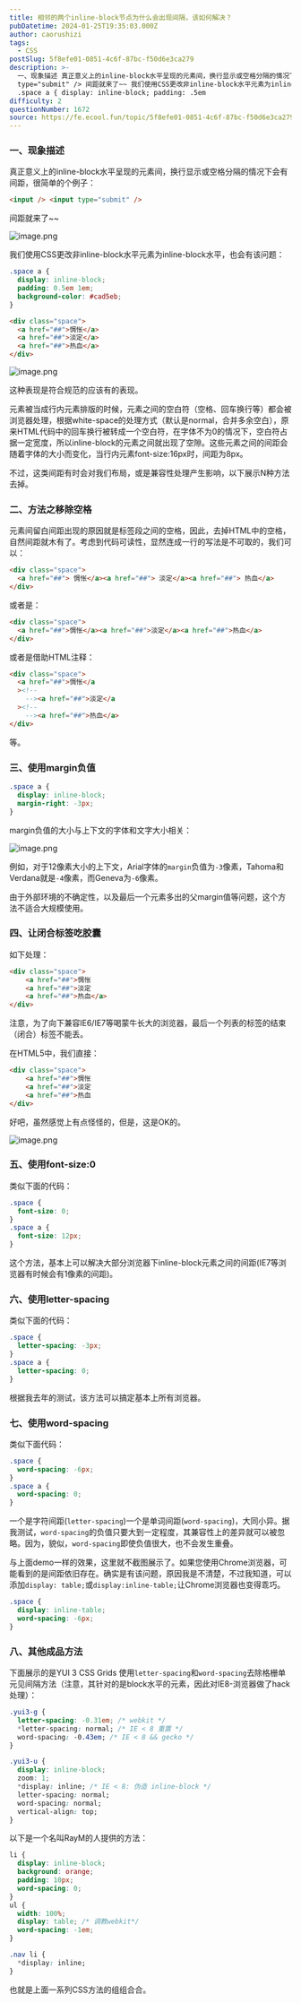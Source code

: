 ```yaml
---
title: 相邻的两个inline-block节点为什么会出现间隔，该如何解决？
pubDatetime: 2024-01-25T19:35:03.000Z
author: caorushizi
tags:
  - CSS
postSlug: 5f8efe01-0851-4c6f-87bc-f50d6e3ca279
description: >-
  一、现象描述 真正意义上的inline-block水平呈现的元素间，换行显示或空格分隔的情况下会有间距，很简单的个例子： <input /> <input
  type="submit" /> 间距就来了~~ 我们使用CSS更改非inline-block水平元素为inline-block水平，也会有该问题：
  .space a { display: inline-block; padding: .5em
difficulty: 2
questionNumber: 1672
source: https://fe.ecool.fun/topic/5f8efe01-0851-4c6f-87bc-f50d6e3ca279
---
```


### 一、现象描述

真正意义上的inline-block水平呈现的元素间，换行显示或空格分隔的情况下会有间距，很简单的个例子：

```html
<input /> <input type="submit" />
```

间距就来了~~

![image.png](https://static.ecool.fun//article/b1a50051-8bf5-4e14-9460-cbe4ff2ee78d.png)

我们使用CSS更改非inline-block水平元素为inline-block水平，也会有该问题：

```css
.space a {
  display: inline-block;
  padding: 0.5em 1em;
  background-color: #cad5eb;
}
```

```html
<div class="space">
  <a href="##">惆怅</a>
  <a href="##">淡定</a>
  <a href="##">热血</a>
</div>
```

![image.png](https://static.ecool.fun//article/5f3fa381-ccb2-43c3-b5ba-58c5ad161abe.png)

这种表现是符合规范的应该有的表现。

元素被当成行内元素排版的时候，元素之间的空白符（空格、回车换行等）都会被浏览器处理，根据white-space的处理方式（默认是normal，合并多余空白），原来HTML代码中的回车换行被转成一个空白符，在字体不为0的情况下，空白符占据一定宽度，所以inline-block的元素之间就出现了空隙。这些元素之间的间距会随着字体的大小而变化，当行内元素font-size:16px时，间距为8px。

不过，这类间距有时会对我们布局，或是兼容性处理产生影响，以下展示N种方法去掉。

### 二、方法之移除空格

元素间留白间距出现的原因就是标签段之间的空格，因此，去掉HTML中的空格，自然间距就木有了。考虑到代码可读性，显然连成一行的写法是不可取的，我们可以：

```html
<div class="space">
  <a href="##"> 惆怅</a><a href="##"> 淡定</a><a href="##"> 热血</a>
</div>
```

或者是：

```html
<div class="space">
  <a href="##">惆怅</a><a href="##">淡定</a><a href="##">热血</a>
</div>
```

或者是借助HTML注释：

```html
<div class="space">
  <a href="##">惆怅</a
  ><!--
    --><a href="##">淡定</a
  ><!--
    --><a href="##">热血</a>
</div>
```

等。

### 三、使用margin负值

```css
.space a {
  display: inline-block;
  margin-right: -3px;
}
```

margin负值的大小与上下文的字体和文字大小相关：

![image.png](https://static.ecool.fun//article/4d07ee09-ad17-41a8-9dd6-01eab25e0e8a.png)

例如，对于12像素大小的上下文，Arial字体的`margin`负值为`-3`像素，Tahoma和Verdana就是`-4`像素，而Geneva为`-6`像素。

由于外部环境的不确定性，以及最后一个元素多出的父margin值等问题，这个方法不适合大规模使用。

### 四、让闭合标签吃胶囊

如下处理：

```html
<div class="space">
    <a href="##">惆怅
    <a href="##">淡定
    <a href="##">热血</a>
</div>
```

注意，为了向下兼容IE6/IE7等喝蒙牛长大的浏览器，最后一个列表的标签的结束（闭合）标签不能丢。

在HTML5中，我们直接：

```html
<div class="space">
    <a href="##">惆怅
    <a href="##">淡定
    <a href="##">热血
</div>
```

好吧，虽然感觉上有点怪怪的，但是，这是OK的。

![image.png](https://static.ecool.fun//article/71ea9156-22a7-43a1-9a29-b04cd6ed9280.png)

### 五、使用font-size:0

类似下面的代码：

```css
.space {
  font-size: 0;
}
.space a {
  font-size: 12px;
}
```

这个方法，基本上可以解决大部分浏览器下inline-block元素之间的间距(IE7等浏览器有时候会有1像素的间距)。

### 六、使用letter-spacing

类似下面的代码：

```css
.space {
  letter-spacing: -3px;
}
.space a {
  letter-spacing: 0;
}
```

根据我去年的测试，该方法可以搞定基本上所有浏览器。

### 七、使用word-spacing

类似下面代码：

```css
.space {
  word-spacing: -6px;
}
.space a {
  word-spacing: 0;
}
```

一个是字符间距(`letter-spacing`)一个是单词间距(`word-spacing`)，大同小异。据我测试，`word-spacing`的负值只要大到一定程度，其兼容性上的差异就可以被忽略。因为，貌似，`word-spacing`即使负值很大，也不会发生重叠。

与上面demo一样的效果，这里就不截图展示了。如果您使用Chrome浏览器，可能看到的是间距依旧存在。确实是有该问题，原因我是不清楚，不过我知道，可以添加`display: table;`或`display:inline-table;`让Chrome浏览器也变得乖巧。

```css
.space {
  display: inline-table;
  word-spacing: -6px;
}
```

### 八、其他成品方法

下面展示的是YUI 3 CSS Grids 使用`letter-spacing`和`word-spacing`去除格栅单元见间隔方法（注意，其针对的是block水平的元素，因此对IE8-浏览器做了hack处理）：

```css
.yui3-g {
  letter-spacing: -0.31em; /* webkit */
  *letter-spacing: normal; /* IE < 8 重置 */
  word-spacing: -0.43em; /* IE < 8 && gecko */
}

.yui3-u {
  display: inline-block;
  zoom: 1;
  *display: inline; /* IE < 8: 伪造 inline-block */
  letter-spacing: normal;
  word-spacing: normal;
  vertical-align: top;
}
```

以下是一个名叫RayM的人提供的方法：

```css
li {
  display: inline-block;
  background: orange;
  padding: 10px;
  word-spacing: 0;
}
ul {
  width: 100%;
  display: table; /* 调教webkit*/
  word-spacing: -1em;
}

.nav li {
  *display: inline;
}
```

也就是上面一系列CSS方法的组组合合。
